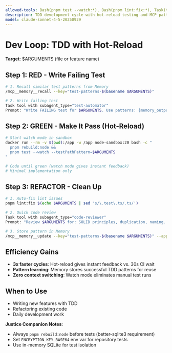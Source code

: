 ```yaml
---
allowed-tools: Bash(pnpm test --watch:*), Bash(pnpm lint:fix:*), Task(test-automator), Task(code-reviewer), MCP(node-sandbox:*), MCP(memory:*)
description: TDD development cycle with hot-reload testing and MCP pattern learning
model: claude-sonnet-4-5-20250929
---
```


# Dev Loop: TDD with Hot-Reload

**Target**: $ARGUMENTS (file or feature name)

## Step 1: RED - Write Failing Test
```bash
# 1. Recall similar test patterns from Memory
/mcp__memory__recall --key="test-patterns-$(basename $ARGUMENTS)"

# 2. Write failing test
Task tool with subagent_type="test-automator"
Prompt: "Write FAILING test for $ARGUMENTS. Use patterns: {memory_output}. Test must fail initially."
```

## Step 2: GREEN - Make It Pass (Hot-Reload)
```bash
# Start watch mode in sandbox
docker run --rm -v $(pwd):/app -w /app node-sandbox:20 bash -c "
  pnpm rebuild:node &&
  pnpm test --watch --testPathPattern=$ARGUMENTS
"

# Code until green (watch mode gives instant feedback)
# Minimal implementation only
```

## Step 3: REFACTOR - Clean Up
```bash
# 1. Auto-fix lint issues
pnpm lint:fix $(echo $ARGUMENTS | sed 's/\.test\.ts/.ts/')

# 2. Quick code review
Task tool with subagent_type="code-reviewer"
Prompt: "Review $ARGUMENTS for: SOLID principles, duplication, naming. Quick pass only."

# 3. Store pattern in Memory
/mcp__memory__update --key="test-patterns-$(basename $ARGUMENTS)" --append="{successful_pattern}"
```

## Efficiency Gains
- **3x faster cycles**: Hot-reload gives instant feedback vs. 30s CI wait
- **Pattern learning**: Memory stores successful TDD patterns for reuse
- **Zero context switching**: Watch mode eliminates manual test runs

## When to Use
- Writing new features with TDD
- Refactoring existing code
- Daily development work

**Justice Companion Notes**:
- Always `pnpm rebuild:node` before tests (better-sqlite3 requirement)
- Set `ENCRYPTION_KEY_BASE64` env var for repository tests
- Use in-memory SQLite for test isolation
